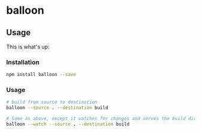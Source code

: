 balloon
=======


Usage
-----

This is what's up:


### Installation

```bash
npm install balloon --save
```


### Usage

```bash
# build from source to destination
balloon --source . --destination build

# Same as above, except it watches for changes and serves the build directory
balloon --watch --source . --destination build
```

